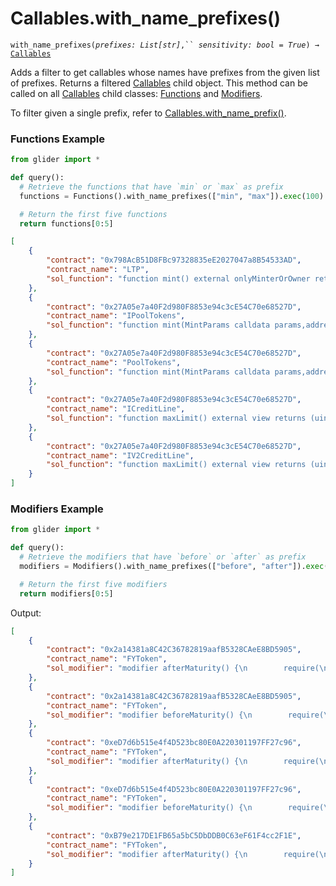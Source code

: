 # Callables.with\_name\_prefixes()

`with_name_prefixes(`_`prefixes: List[str]`_`,`` `_`sensitivity: bool = True`_`) →` [`Callables`](./)

Adds a filter to get callables whose names have prefixes from the given list of prefixes. Returns a filtered [Callables](./) child object. This method can be called on all [Callables](./) child classes: [Functions](../functions/) and [Modifiers](../modifiers/).

To filter given a single prefix, refer to [Callables.with\_name\_prefix()](callables.with\_name\_prefix.md).

### Functions Example

```python
from glider import *

def query():
  # Retrieve the functions that have `min` or `max` as prefix
  functions = Functions().with_name_prefixes(["min", "max"]).exec(100)

  # Return the first five functions
  return functions[0:5]
```

```json
[
    {
        "contract": "0x798AcB51D8FBc97328835eE2027047a8B54533AD",
        "contract_name": "LTP",
        "sol_function": "function mint() external onlyMinterOrOwner returns (uint256) {\n        _mint(address(this),nextId);\n        flowRates[nextId] = _testFlowRate;\n\n        uint256 ltpId = nextId;\n        nextId += 1;\n        return ltpId;\n    }"
    },
    {
        "contract": "0x27A05e7a40F2d980F8853e94c3cE54C70e68527D",
        "contract_name": "IPoolTokens",
        "sol_function": "function mint(MintParams calldata params,address to) external returns (uint256);"
    },
    {
        "contract": "0x27A05e7a40F2d980F8853e94c3cE54C70e68527D",
        "contract_name": "PoolTokens",
        "sol_function": "function mint(MintParams calldata params,address to)\n    external\n    override\n    returns (uint256 tokenId)\n  {\n    return self_mint(params,to,lastTokenId + 1);\n  }"
    },
    {
        "contract": "0x27A05e7a40F2d980F8853e94c3cE54C70e68527D",
        "contract_name": "ICreditLine",
        "sol_function": "function maxLimit() external view returns (uint256);"
    },
    {
        "contract": "0x27A05e7a40F2d980F8853e94c3cE54C70e68527D",
        "contract_name": "IV2CreditLine",
        "sol_function": "function maxLimit() external view returns (uint256);"
    }
]
```

### Modifiers Example

```python
from glider import *

def query():
  # Retrieve the modifiers that have `before` or `after` as prefix
  modifiers = Modifiers().with_name_prefixes(["before", "after"]).exec(100)

  # Return the first five modifiers
  return modifiers[0:5]
```

Output:

```json
[
    {
        "contract": "0x2a14381a8C42C36782819aafB5328CAeE8BD5905",
        "contract_name": "FYToken",
        "sol_modifier": "modifier afterMaturity() {\n        require(\n            uint32(block.timestamp) >= maturity,\"Only after maturity\"\n        );\n        _;\n    }"
    },
    {
        "contract": "0x2a14381a8C42C36782819aafB5328CAeE8BD5905",
        "contract_name": "FYToken",
        "sol_modifier": "modifier beforeMaturity() {\n        require(\n            uint32(block.timestamp) < maturity,\"Only before maturity\"\n        );\n        _;\n    }"
    },
    {
        "contract": "0xeD7d6b515e4f4D523bc80E0A220301197FF27c96",
        "contract_name": "FYToken",
        "sol_modifier": "modifier afterMaturity() {\n        require(\n            uint32(block.timestamp) >= maturity,\"Only after maturity\"\n        );\n        _;\n    }"
    },
    {
        "contract": "0xeD7d6b515e4f4D523bc80E0A220301197FF27c96",
        "contract_name": "FYToken",
        "sol_modifier": "modifier beforeMaturity() {\n        require(\n            uint32(block.timestamp) < maturity,\"Only before maturity\"\n        );\n        _;\n    }"
    },
    {
        "contract": "0xB79e217DE1FB65a5bC5DbDDB0C63eF61F4cc2F1E",
        "contract_name": "FYToken",
        "sol_modifier": "modifier afterMaturity() {\n        require(\n            uint32(block.timestamp) >= maturity,\"Only after maturity\"\n        );\n        _;\n    }"
    }
]
```

